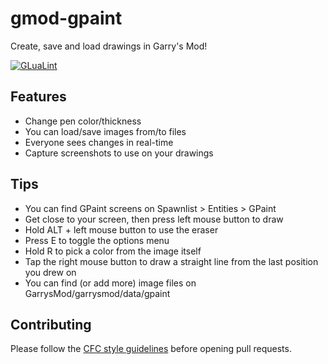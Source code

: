 # gmod-gpaint

Create, save and load drawings in Garry's Mod!

[![GLuaLint](https://github.com/StyledStrike/gmod-gpaint/actions/workflows/glualint.yml/badge.svg)](https://github.com/FPtje/GLuaFixer)

## Features

- Change pen color/thickness
- You can load/save images from/to files
- Everyone sees changes in real-time
- Capture screenshots to use on your drawings

## Tips

- You can find GPaint screens on Spawnlist > Entities > GPaint
- Get close to your screen, then press left mouse button to draw
- Hold ALT + left mouse button to use the eraser
- Press E to toggle the options menu
- Hold R to pick a color from the image itself
- Tap the right mouse button to draw a straight line from the last position you drew on
- You can find (or add more) image files on GarrysMod/garrysmod/data/gpaint

## Contributing

Please follow the [CFC style guidelines](https://github.com/CFC-Servers/cfc_glua_style_guidelines) before opening pull requests.